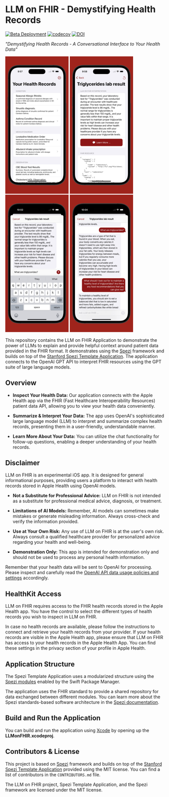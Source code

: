 <!--

This source file is part of the Stanford LLM on FHIR project

SPDX-FileCopyrightText: 2023 Stanford University

SPDX-License-Identifier: MIT

-->

# LLM on FHIR - Demystifying Health Records

[![Beta Deployment](https://github.com/PSchmiedmayer/LLMonFHIR/actions/workflows/beta-deployment.yml/badge.svg)](https://github.com/PSchmiedmayer/LLMonFHIR/actions/workflows/beta-deployment.yml)
[![codecov](https://codecov.io/gh/StanfordBDHG/LLMonFHIR/branch/main/graph/badge.svg?token=9fvSAiFJUY)](https://codecov.io/gh/StanfordBDHG/LLMonFHIR)
[![DOI](https://zenodo.org/badge/DOI/10.5281/zenodo.7959850.svg)](https://doi.org/10.5281/zenodo.7959850)

*"Demystifying Health Records - A Conversational Interface to Your Health Data"*

<p float="left">
 <img width="200" alt="HealthRecords" src="Figures/HealthRecords.jpeg">
 <img width="200" alt="LabResultSummary" src="Figures/LabResultSummary.jpeg">
 <img width="200" alt="ConverstationQuestion" src="Figures/ConverstationQuestion.jpeg">
 <img width="200" alt="ConverstationFollowUpQuestion" src="Figures/ConverstationFollowUpQuestion.jpeg">
</p>

This repository contains the LLM on FHIR Application to demonstrate the power of LLMs to explain and provide helpful context around patient data provided in the FHIR format.
It demonstrates using the [Spezi](https://github.com/StanfordSpezi/Spezi) framework and builds on top of the [Stanford Spezi Template Application](https://github.com/StanfordSpezi/SpeziTemplateApplication). The application connects to the OpenAI GPT API to interpret FHIR resources using the GPT suite of large language models.


## Overview

- **Inspect Your Health Data:** Our application connects with the Apple Health app via the FHIR (Fast Healthcare Interoperability Resources) patient data API, allowing you to view your health data conveniently.

- **Summarize & Interpret Your Data:** The app uses OpenAI's sophisticated large language model (LLM) to interpret and summarize complex health records, presenting them in a user-friendly, understandable manner.

- **Learn More About Your Data:** You can utilize the chat functionality for follow-up questions, enabling a deeper understanding of your health records.


## Disclaimer

LLM on FHIR is an experimental iOS app. It is designed for general informational purposes, providing users a platform to interact with health records stored in Apple Health using OpenAI models.

- **Not a Substitute for Professional Advice:** LLM on FHIR is not intended as a substitute for professional medical advice, diagnosis, or treatment.

- **Limitations of AI Models:** Remember, AI models can sometimes make mistakes or generate misleading information. Always cross-check and verify the information provided.

- **Use at Your Own Risk:** Any use of LLM on FHIR is at the user's own risk. Always consult a qualified healthcare provider for personalized advice regarding your health and well-being.

- **Demonstration Only:** This app is intended for demonstration only and should not be used to process any personal health information.

Remember that your health data will be sent to OpenAI for processing.
Please inspect and carefully read the [OpenAI API data usage policies and settings](https://openai.com/policies/api-data-usage-policies) accordingly.


## HealthKit Access

LLM on FHIR requires access to the FHIR health records stored in the Apple Health app. You have the control to select the different types of health records you wish to inspect in LLM on FHIR.

In case no health records are available, please follow the instructions to connect and retrieve your health records from your provider. If your health records are visible in the Apple Health app, please ensure that LLM on FHIR has access to your health records in the Apple Health App. You can find these settings in the privacy section of your profile in Apple Health.


## Application Structure

The Spezi Template Application uses a modularized structure using the [Spezi modules](https://swiftpackageindex.com/StanfordSpezi) enabled by the Swift Package Manager.

The application uses the FHIR standard to provide a shared repository for data exchanged between different modules.
You can learn more about the Spezi standards-based software architecture in the [Spezi documentation](https://github.com/StanfordSpezi/Spezi).


## Build and Run the Application

You can build and run the application using [Xcode](https://developer.apple.com/xcode/) by opening up the **LLMonFHIR.xcodeproj**.


## Contributors & License

This project is based on [Spezi](https://github.com/StanfordSpezi/Spezi) framework and builds on top of the [Stanford Spezi Template Application](https://github.com/StanfordSpezi/SpeziTemplateApplication) provided using the MIT license.
You can find a list of contributors in the `CONTRIBUTORS.md` file.

The LLM on FHIR project, Spezi Template Application, and the Spezi framework are licensed under the MIT license.
